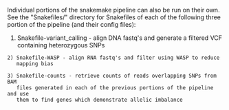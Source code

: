 Individual portions of the snakemake pipeline can also be run on their own. See the "Snakefiles/" directory for Snakefiles of each of the following three portion of the pipeline (and their config files):
	
  1) Snakefile-variant_calling - align DNA fastq's and generate a filtered
	   VCF containing heterozygous SNPs

	2) Snakefile-WASP - align RNA fastq's and filter using WASP to reduce
	   mapping bias

	3) Snakefile-counts - retrieve counts of reads overlapping SNPs from BAM
	   files generated in each of the previous portions of the pipeline and use
	   them to find genes which demonstrate allelic imbalance
